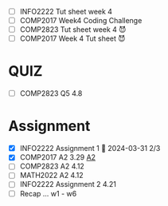 - [ ] INFO2222 Tut sheet week 4
- [ ] COMP2017 Week4 Coding Challenge
- [ ] COMP2823 Tut sheet week 4 😈
- [ ] COMP2017 Week 4 Tut sheet 😈

# QUIZ
- [ ] COMP2823 Q5 4.8 
# Assignment
- [x] INFO2222 Assignment 1 📅 2024-03-31 2/3
- [x] COMP2017 A2 3.29 [A2](obsidian://open?vault=Notes&file=2024%20sem1%2FCOMP2017%2FA2%2FAssignment%202)
- [ ] COMP2823 A2 4.12
- [ ] MATH2022 A2 4.12
- [ ] INFO2222 Assignment 2  4.21
- [ ] Recap ... w1 - w6
